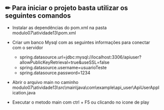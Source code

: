 ## ✏ Para iniciar o projeto basta utilizar os seguintes comandos

- Instalar as dependências do pom.xml na pasta modulo07\atividade13\pom.xml

- Criar um banco Mysql com as seguintes informações para conectar com o servidor
  - spring.datasource.url=jdbc:mysql://localhost:3306/apiuser?allowPublicKeyRetrieval=true&useSSL=false
  - spring.datasource.username=usuarioTeste
  - spring.datasource.password=1234

- Abrir o arquivo main no caminho modulo07\atividade13\src\main\java\com\example\api_user\ApiUserApplication.java

- Executar o metodo main com ctrl + F5 ou clicando no icone de play
